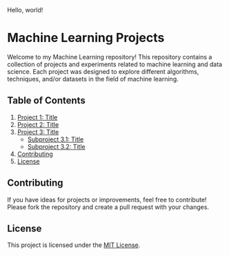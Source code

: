 Hello, world!

# Machine Learning Projects

Welcome to my Machine Learning repository! This repository contains a collection of projects and experiments related to machine learning and data science. 
Each project was designed to explore different algorithms, techniques, and/or datasets in the field of machine learning.

## Table of Contents

1. [Project 1: Title](#project-1-title)
2. [Project 2: Title](#project-2-title)
3. [Project 3: Title](#project-3-title)
   - [Subproject 3.1: Title](#subproject-31-title)
   - [Subproject 3.2: Title](#subproject-32-title)
4. [Contributing](#contributing)
5. [License](#license)

## Contributing

If you have ideas for projects or improvements, feel free to contribute! Please fork the repository and create a pull request with your changes. 

## License
This project is licensed under the [MIT License](LICENSE).
